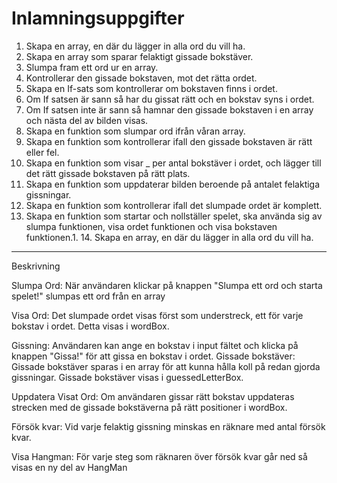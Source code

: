 # Inlamningsuppgifter

1. Skapa en array, en där du lägger in alla ord du vill ha.
2. Skapa en array som sparar felaktigt gissade bokstäver.
3. Slumpa fram ett ord ur en array.
4. Kontrollerar den gissade bokstaven, mot det rätta ordet.
5. Skapa en If-sats som kontrollerar om bokstaven finns i ordet.
6. Om If satsen är sann så har du gissat rätt och en bokstav syns i ordet.
7. Om If satsen inte är sann så hamnar den gissade bokstaven i en array och nästa del av bilden visas.
8. Skapa en funktion som slumpar ord ifrån våran array.
9. Skapa en funktion som kontrollerar ifall den gissade bokstaven är rätt eller fel.
10. Skapa en funktion som visar _ per antal bokstäver i ordet, och lägger till det rätt gissade bokstaven på rätt plats.
11. Skapa en funktion som uppdaterar bilden beroende på antalet felaktiga gissningar.
12. Skapa en funktion som kontrollerar ifall det slumpade ordet är komplett.
13. Skapa en funktion som startar och nollställer spelet, ska använda sig av slumpa funktionen, visa ordet funktionen och visa bokstaven funktionen.1. 14. Skapa en array, en där du lägger in alla ord du vill ha.
_______________________________________________________________________________________________________________________
Beskrivning

Slumpa Ord:
När användaren klickar på knappen "Slumpa ett ord och starta spelet!" slumpas ett ord från en array

Visa Ord:
Det slumpade ordet visas först som understreck, ett för varje bokstav i ordet. Detta visas i wordBox.

Gissning:
Användaren kan ange en bokstav i input fältet och klicka på knappen "Gissa!" för att gissa en bokstav i ordet.
Gissade bokstäver:
Gissade bokstäver sparas i en array för att kunna hålla koll på redan gjorda gissningar. Gissade bokstäver visas i guessedLetterBox.

Uppdatera Visat Ord:
Om användaren gissar rätt bokstav uppdateras strecken med de gissade bokstäverna på rätt positioner i wordBox.

Försök kvar:
Vid varje felaktig gissning minskas en räknare med antal försök kvar.

Visa Hangman:
För varje steg som räknaren över försök kvar går ned så visas en ny del av HangMan
